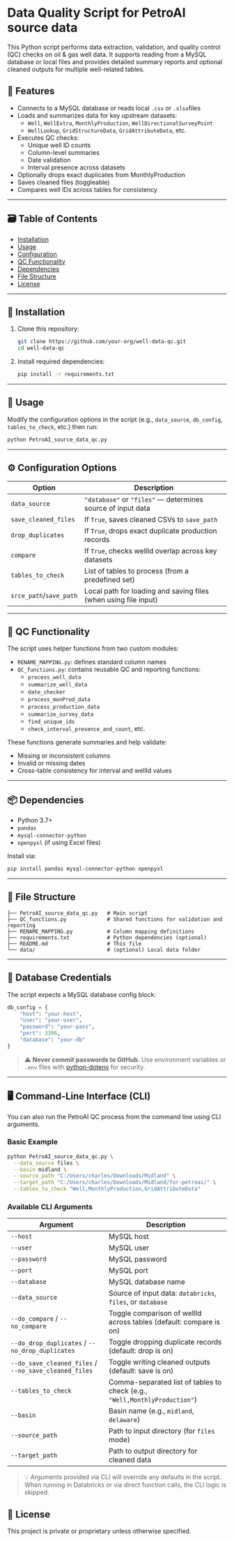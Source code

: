 # Data Quality Script for PetroAI source data

This Python script performs data extraction, validation, and quality control (QC) checks on oil & gas well data. It supports reading from a MySQL database or local files and provides detailed summary reports and optional cleaned outputs for multiple well-related tables.

## 📌 Features

- Connects to a MySQL database or reads local `.csv` or `.xlsx`files
- Loads and summarizes data for key upstream datasets:
  - `Well`, `WellExtra`, `MonthlyProduction`, `WellDirectionalSurveyPoint`
  - `WellLookup`, `GridStructureData`, `GridAttributeData`, etc.
- Executes QC checks:
  - Unique well ID counts
  - Column-level summaries
  - Date validation
  - Interval presence across datasets
- Optionally drops exact duplicates from MonthlyProduction
- Saves cleaned files (toggleable)
- Compares well IDs across tables for consistency

---

## 🗃 Table of Contents

- [Installation](#installation)
- [Usage](#usage)
- [Configuration](#configuration-options)
- [QC Functionality](#qc-functionality)
- [Dependencies](#dependencies)
- [File Structure](#file-structure)
- [License](#license)

---

## 🧰 Installation

1. Clone this repository:
   ```bash
   git clone https://github.com/your-org/well-data-qc.git
   cd well-data-qc
   ```

2. Install required dependencies:
   ```bash
   pip install -r requirements.txt
   ```

---

## 🚀 Usage

Modify the configuration options in the script (e.g., `data_source`, `db_config`, `tables_to_check`, etc.) then run:

```bash
python PetroAI_source_data_qc.py
```

---

## ⚙️ Configuration Options

| Option                | Description                                                                 |
|-----------------------|-----------------------------------------------------------------------------|
| `data_source`         | `"database"` or `"files"` — determines source of input data                |
| `save_cleaned_files`  | If `True`, saves cleaned CSVs to `save_path`                                |
| `drop_duplicates`     | If `True`, drops exact duplicate production records                        |
| `compare`             | If `True`, checks wellId overlap across key datasets                        |
| `tables_to_check`     | List of tables to process (from a predefined set)                           |
| `srce_path`/`save_path` | Local path for loading and saving files (when using file input)           |

---

## 🔎 QC Functionality

The script uses helper functions from two custom modules:

- `RENAME_MAPPING.py`: defines standard column names
- `QC_functions.py`: contains reusable QC and reporting functions:
  - `process_well_data`
  - `summarize_well_data`
  - `date_checker`
  - `process_monProd_data`
  - `process_production_data`
  - `summarize_survey_data`
  - `find_unique_ids`
  - `check_interval_presence_and_count`, etc.

These functions generate summaries and help validate:
- Missing or inconsistent columns
- Invalid or missing dates
- Cross-table consistency for interval and wellId values

---

## 📦 Dependencies

- Python 3.7+
- `pandas`
- `mysql-connector-python`
- `openpyxl` (if using Excel files)

Install via:
```bash
pip install pandas mysql-connector-python openpyxl
```

---

## 📁 File Structure

```
├── PetroAI_source_data_qc.py   # Main script
├── QC_functions.py             # Shared functions for validation and reporting
├── RENAME_MAPPING.py           # Column mapping definitions
├── requirements.txt            # Python dependencies (optional)
├── README.md                   # This file
└── data/                       # (optional) Local data folder
```

---

## 🔐 Database Credentials

The script expects a MySQL database config block:
```python
db_config = {
    "host": "your-host",
    "user": "your-user",
    "password": "your-pass",
    "port": 3306,
    "database": "your-db"
}
```

> ⚠️ **Never commit passwords to GitHub.** Use environment variables or `.env` files with [python-dotenv](https://pypi.org/project/python-dotenv/) for security.

---


## 🖥 Command-Line Interface (CLI)

You can also run the PetroAI QC process from the command line using CLI arguments.

### Basic Example

```bash
python PetroAI_source_data_qc.py \
  --data_source files \
  --basin midland \
  --source_path "C:/Users/charles/Downloads/Midland" \
  --target_path "C:/Users/charles/Downloads/Midland/for-petroai/" \
  --tables_to_check "Well,MonthlyProduction,GridAttributeData"
```

### Available CLI Arguments

| Argument                   | Description                                                                 |
|----------------------------|-----------------------------------------------------------------------------|
| `--host`                   | MySQL host                                                                  |
| `--user`                   | MySQL user                                                                  |
| `--password`               | MySQL password                                                              |
| `--port`                   | MySQL port                                                                  |
| `--database`               | MySQL database name                                                         |
| `--data_source`            | Source of input data: `databricks`, `files`, or `database`                 |
| `--do_compare` / `--no_compare` | Toggle comparison of wellId across tables (default: compare is on)        |
| `--do_drop_duplicates` / `--no_drop_duplicates` | Toggle dropping duplicate records (default: drop is on)     |
| `--do_save_cleaned_files` / `--no_save_cleaned_files` | Toggle writing cleaned outputs (default: save is on)     |
| `--tables_to_check`        | Comma-separated list of tables to check (e.g., `"Well,MonthlyProduction"`) |
| `--basin`                  | Basin name (e.g., `midland`, `delaware`)                                   |
| `--source_path`            | Path to input directory (for `files` mode)                                 |
| `--target_path`            | Path to output directory for cleaned data                                  |

> 💡 Arguments provided via CLI will override any defaults in the script. When running in Databricks or via direct function calls, the CLI logic is skipped.


## 📄 License

This project is private or proprietary unless otherwise specified.
